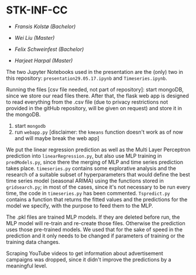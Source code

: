 # STK-INF-CC

- *Fransis Kolstø       (Bachelor)*

- *Wei Liu      (Master)*

- *Felix Schweinfest        (Bachelor)*

- *Harjeet Harpal       (Master)*


The two Jupyter Notebooks used in the presentation are the (only) two in this repository: `presentation29.05.17.ipynb` and `Timeseries.ipynb`.

Running the files [csv file needed, not part of repository]: start mongoDB, since we store our read files there. After that, the flask web app is designed to read everything from the .csv file (due to privacy restrictions not provided in the gitHub repository, will be given on request) and store it in the mongoDB.

1) start `mongodb`
2) run `webapp.py` [disclaimer: the `kmeans` function doesn't work as of now and will maybe break the web app]

We put the linear regression prediction as well as the Multi Layer Perceptron prediction into `linearRegression.py`, but also use MLP training in `predModels.py`, since there the merging of MLP and time series prediction takes place.
`timeseries.py` contains some explorative analysis and the research of a suitable subset of hyperparameters that would define the best time series model (seasonal ARIMA) using the functions stored in `gridsearch.py`; in most of the cases, since it's not necessary to be run every time, the code in `timeseries.py` has been commented.
`Tspredict.py` contains a function that returns the fitted values and the predictions for the model we specify, with the purpose to feed them to the MLP.

The .pkl files are trained MLP models. If they are deleted before run, the MLP model will re-train and re-create those files. Otherwise the prediction uses those pre-trained models. We used that for the sake of speed in the prediction and it only needs to be changed if parameters of training or the training data changes.

Scraping YouTube videos to get information about advertisement campaigns was dropped, since it didn't improve the predictions by a meaningful level.
